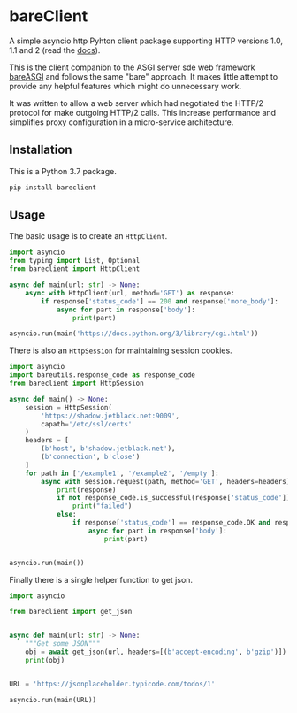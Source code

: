 # bareClient

A simple asyncio http Pyhton client package supporting HTTP versions 1.0, 1.1
and 2 (read the [docs](https://rob-blackbourn.github.io/bareClient/)).

This is the client companion to the ASGI server sde web framework
[bareASGI](https://github.com/rob-blackbourn/bareASGI) and follows the same
"bare" approach. It makes little attempt to provide any helpful features which
might do unnecessary work.

It was written to allow a web server which had negotiated the HTTP/2 protocol
for make outgoing HTTP/2 calls. This increase performance and simplifies proxy
configuration in a micro-service architecture.

## Installation

This is a Python 3.7 package.

```bash
pip install bareclient
```

## Usage

The basic usage is to create an `HttpClient`.

```python
import asyncio
from typing import List, Optional
from bareclient import HttpClient

async def main(url: str) -> None:
    async with HttpClient(url, method='GET') as response:
        if response['status_code'] == 200 and response['more_body']:
            async for part in response['body']:
                print(part)

asyncio.run(main('https://docs.python.org/3/library/cgi.html'))
```

There is also an `HttpSession` for maintaining session cookies.

```python
import asyncio
import bareutils.response_code as response_code
from bareclient import HttpSession

async def main() -> None:
    session = HttpSession(
        'https://shadow.jetblack.net:9009',
        capath='/etc/ssl/certs'
    )
    headers = [
        (b'host', b'shadow.jetblack.net'),
        (b'connection', b'close')
    ]
    for path in ['/example1', '/example2', '/empty']:
        async with session.request(path, method='GET', headers=headers) as response:
            print(response)
            if not response_code.is_successful(response['status_code']):
                print("failed")
            else:
                if response['status_code'] == response_code.OK and response['more_body']:
                    async for part in response['body']:
                        print(part)


asyncio.run(main())
```

Finally there is a single helper function to get json.

```python
import asyncio

from bareclient import get_json


async def main(url: str) -> None:
    """Get some JSON"""
    obj = await get_json(url, headers=[(b'accept-encoding', b'gzip')])
    print(obj)


URL = 'https://jsonplaceholder.typicode.com/todos/1'

asyncio.run(main(URL))
```
